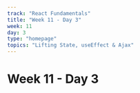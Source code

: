 ```yaml
---
track: "React Fundamentals"
title: "Week 11 - Day 3"
week: 11
day: 3
type: "homepage"
topics: "Lifting State, useEffect & Ajax"
---
```


# Week 11 - Day 3